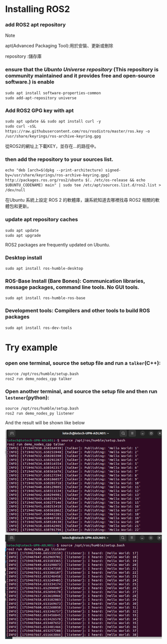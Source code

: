 # Installing ROS2
### add ROS2 apt repository
> [!NOTE]
> apt(Advanced Packaging Tool):用於安裝、更新或刪除
> 
> repository :儲存庫

### ensure that the *Ubunto Universe repository* (This repository is community maintained and it provides free and open-source software.) is enable
```
sudo apt install software-properties-common
sudo add-apt-repository universe
```

### Add ROS2 GPG key with apt
```
sudo apt update && sudo apt install curl -y
sudo curl -sSL https://raw.githubusercontent.com/ros/rosdistro/master/ros.key -o /usr/share/keyrings/ros-archive-keyring.gpg
```
從ROS2的網址上下載KEY，並存在...的路徑中。

### then add the repository to your sources list.
```
echo "deb [arch=$(dpkg --print-architecture) signed-by=/usr/share/keyrings/ros-archive-keyring.gpg] http://packages.ros.org/ros2/ubuntu $(. /etc/os-release && echo $UBUNTU_CODENAME) main" | sudo tee /etc/apt/sources.list.d/ros2.list > /dev/null
```
在Ubuntu 系統上設定 ROS 2 的軟體庫，讓系統知道去哪裡找尋 ROS2 相關的軟體包和更新。

### update apt repository caches
```
sudo apt update
sudo apt upgrade
```
ROS2 packages are frequently updated on Ubuntu.
### Desktop install
```
sudo apt install ros-humble-desktop
```

### ROS-Base Install (Bare Bones): Communication libraries, message packages, command line tools. No GUI tools.
```
sudo apt install ros-humble-ros-base
```

### Development tools: Compilers and other tools to build ROS packages
```
sudo apt install ros-dev-tools
```

# Try example
### open one terminal, source the setup file and run a `talker`(C++):
```
source /opt/ros/humble/setup.bash
ros2 run demo_nodes_cpp talker
```
### Open another terminal, and source the setup file and then run `lestener`(python):
```
source /opt/ros/humble/setup.bash
ros2 run demo_nodes_py listener
```

And the result will be shown like below

![image](6ec77760.png)
![image](9a06ab5b.png)









